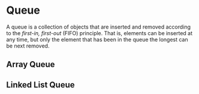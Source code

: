 # Queue

A queue is a collection of objects that are inserted and removed according to the *first-in, first-out* (FIFO) principle. That is, elements can be inserted at any time, but only the element that has been in the queue the longest can be next removed.

## Array Queue

## Linked List Queue